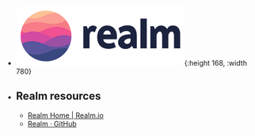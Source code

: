 - ![realm.png](../assets/realm_1687622880947_0.png){:height 168, :width 780}
- ## Realm resources
	- [Realm Home | Realm.io](https://realm.io/)
	- [Realm · GitHub](https://github.com/realm)